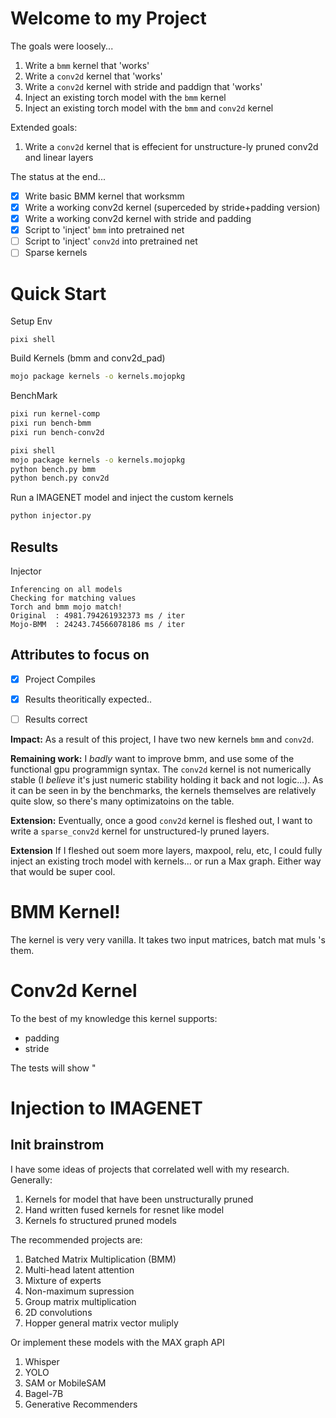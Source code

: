 # Welcome to my Project 

The goals were loosely...
1. Write a `bmm` kernel that 'works'
2. Write a `conv2d` kernel that 'works'
3. Write a `conv2d` kernel with stride and paddign that 'works'
4. Inject an existing torch model with the `bmm` kernel
5. Inject an existing torch model with the `bmm` and `conv2d` kernel

Extended goals:
1. Write a `conv2d` kernel that is effecient for unstructure-ly pruned conv2d and linear layers 

The status at the end...
- [x] Write basic BMM kernel that worksmm 
- [x] Write a  working conv2d kernel (superceded by stride+padding version)
- [x] Write a  working conv2d kernel with stride and padding
- [x] Script to 'inject' `bmm` into pretrained net 
- [ ] Script to 'inject' `conv2d` into pretrained net 
- [ ] Sparse kernels

# Quick Start

Setup Env
```basj
pixi shell
```

Build Kernels (bmm and conv2d_pad)
```bash
mojo package kernels -o kernels.mojopkg
```

BenchMark
```bash
pixi run kernel-comp
pixi run bench-bmm
pixi run bench-conv2d
```

```bash
pixi shell
mojo package kernels -o kernels.mojopkg
python bench.py bmm
python bench.py conv2d
```

Run a IMAGENET model and inject the custom kernels
```bash
python injector.py
```


## Results

Injector
```
Inferencing on all models
Checking for matching values
Torch and bmm mojo match!
Original  : 4981.794261932373 ms / iter
Mojo-BMM  : 24243.74566078186 ms / iter
```


## Attributes to focus on
- [x] Project Compiles
- [x] Results theoritically expected..
- [ ] Results correct 


**Impact:** As a result of this project, I have two new kernels `bmm` and `conv2d`. 


**Remaining work:** I _badly_ want to improve bmm, and use some of the functional gpu programmign syntax. The `conv2d` kernel is not numerically stable (I _believe_ it's just numeric stability holding it back and not logic...). As it can be seen in by the benchmarks, the kernels themselves are relatively quite slow, so there's many optimizatoins on the table. 

**Extension:** Eventually, once a good `conv2d` kernel is fleshed out, I want to write a `sparse_conv2d` kernel for unstructured-ly pruned layers. 

**Extension** If I fleshed out soem more layers, maxpool, relu, etc, I could fully inject an existing troch model with kernels... or run a Max graph. Either way that would be super cool.


# BMM Kernel! 

The kernel is very very vanilla. It takes two input matrices, batch mat muls 's them. 


# Conv2d Kernel 
To the best of my knowledge this kernel supports:
- padding 
- stride 

The tests will show "

# Injection to IMAGENET





## Init brainstrom


I have some ideas of projects that correlated well with my research. Generally:
1. Kernels for model that have been unstructurally pruned 
2. Hand written fused kernels for resnet like model
3. Kernels fo structured pruned models 


The recommended projects are: 
1. Batched Matrix Multiplication (BMM)
2. Multi-head latent attention 
3. Mixture of experts 
4. Non-maximum supression
5. Group matrix multiplication
6. 2D convolutions
7. Hopper general matrix vector muliply

Or implement these models with the MAX graph API
1. Whisper 
2. YOLO
3. SAM or MobileSAM
4. Bagel-7B
5. Generative Recommenders


